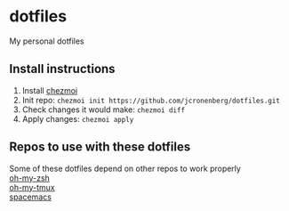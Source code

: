 # dotfiles

My personal dotfiles

## Install instructions

1. Install [chezmoi](https://github.com/twpayne/chezmoi/blob/master/docs/INSTALL.md)
2. Init repo: `chezmoi init https://github.com/jcronenberg/dotfiles.git`
3. Check changes it would make: `chezmoi diff`
4. Apply changes: `chezmoi apply`

## Repos to use with these dotfiles

Some of these dotfiles depend on other repos to work properly  
[oh-my-zsh](https://github.com/ohmyzsh/ohmyzsh)  
[oh-my-tmux](https://github.com/gpakosz/.tmux)  
[spacemacs](https://github.com/syl20bnr/spacemacs)
